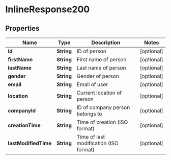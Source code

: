 
# InlineResponse200

## Properties
Name | Type | Description | Notes
------------ | ------------- | ------------- | -------------
**id** | **String** | ID of person |  [optional]
**firstName** | **String** | First name of person |  [optional]
**lastName** | **String** | Last name of person |  [optional]
**gender** | **String** | Gender of person |  [optional]
**email** | **String** | Email of user |  [optional]
**location** | **String** | Current location of person |  [optional]
**companyId** | **String** | ID of company person belongs to |  [optional]
**creationTime** | **String** | Time of creation (ISO format) |  [optional]
**lastModifiedTime** | **String** | Time of last modification (ISO format) |  [optional]



